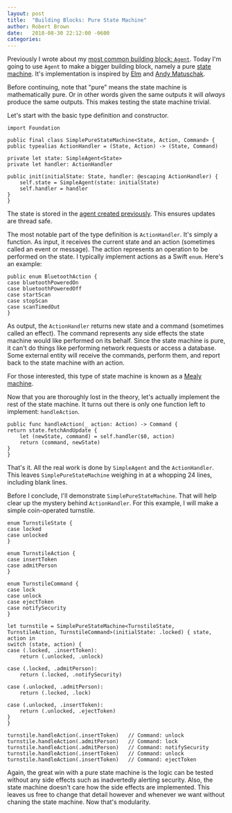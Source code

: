 ```yaml
---
layout: post
title:  "Building Blocks: Pure State Machine"
author: Robert Brown
date:   2018-08-30 22:12:00 -0600
categories:
---
```

Previously I wrote about my [most common building block: `Agent`](#posts/building-blocks-agent). Today I'm going to use `Agent` to make a bigger building block, namely a pure [state machine](https://en.wikipedia.org/wiki/Finite-state_machine). It's implementation is inspired by [Elm](http://elm-lang.org) and [Andy Matuschak](https://gist.github.com/andymatuschak/d5f0a8730ad601bcccae97e8398e25b2).

Before continuing, note that "pure" means the state machine is mathematically pure. Or in other words given the same outputs it will *always* produce the same outputs. This makes testing the state machine trivial.

Let's start with the basic type definition and constructor.

```
import Foundation

public final class SimplePureStateMachine<State, Action, Command> {
public typealias ActionHandler = (State, Action) -> (State, Command)

private let state: SimpleAgent<State>
private let handler: ActionHandler

public init(initialState: State, handler: @escaping ActionHandler) {
    self.state = SimpleAgent(state: initialState)
    self.handler = handler
}
}
```

The state is stored in the [agent created previously](#posts/building-blocks-agent). This ensures updates are thread safe.

The most notable part of the type definition is `ActionHandler`. It's simply a function. As input, it receives the current state and an action (sometimes called an event or message). The action represents an operation to be performed on the state. I typically implement actions as a Swift `enum`. Here's an example:

```
public enum BluetoothAction {
case bluetoothPoweredOn
case bluetoothPoweredOff
case startScan
case stopScan
case scanTimedOut
}
```

As output, the `ActionHandler` returns new state and a command (sometimes called an effect). The command represents any side effects the state machine would like performed on its behalf. Since the state machine is pure, it can't do things like performing network requests or access a database. Some external entity will receive the commands, perform them, and report back to the state machine with an action.

For those interested, this type of state machine is known as a [Mealy machine](https://en.wikipedia.org/wiki/Finite-state_machine#Transducers).

Now that you are thoroughly lost in the theory, let's actually implement the rest of the state machine. It turns out there is only one function left to implement: `handleAction`.

```
public func handleAction(_ action: Action) -> Command {
return state.fetchAndUpdate {
    let (newState, command) = self.handler($0, action)
    return (command, newState)
}
}
```

That's it. All the real work is done by `SimpleAgent` and the `ActionHandler`. This leaves `SimplePureStateMachine` weighing in at a whopping 24 lines, including blank lines.

Before I conclude, I'll demonstrate `SimplePureStateMachine`. That will help clear up the mystery behind `ActionHandler`. For this example, I will make a simple coin-operated turnstile.

```
enum TurnstileState {
case locked
case unlocked
}

enum TurnstileAction {
case insertToken
case admitPerson
}

enum TurnstileCommand {
case lock
case unlock
case ejectToken
case notifySecurity
}

let turnstile = SimplePureStateMachine<TurnstileState, TurnstileAction, TurnstileCommand>(initialState: .locked) { state, action in
switch (state, action) {
case (.locked, .insertToken):
    return (.unlocked, .unlock)

case (.locked, .admitPerson):
    return (.locked, .notifySecurity)

case (.unlocked, .admitPerson):
    return (.locked, .lock)

case (.unlocked, .insertToken):
    return (.unlocked, .ejectToken)
}
}

turnstile.handleAction(.insertToken)   // Command: unlock
turnstile.handleAction(.admitPerson)   // Command: lock
turnstile.handleAction(.admitPerson)   // Command: notifySecurity
turnstile.handleAction(.insertToken)   // Command: unlock
turnstile.handleAction(.insertToken)   // Command: ejectToken
```

Again, the great win with a pure state machine is the logic can be tested without any side effects such as inadvertedly alerting security. Also, the state machine doesn't care how the side effects are implemented. This leaves us free to change that detail however and whenever we want without chaning the state machine. Now that's modularity.
